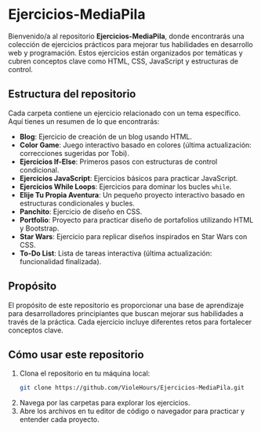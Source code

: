 # Ejercicios-MediaPila

Bienvenido/a al repositorio **Ejercicios-MediaPila**, donde encontrarás una colección de ejercicios prácticos para mejorar tus habilidades en desarrollo web y programación. Estos ejercicios están organizados por temáticas y cubren conceptos clave como HTML, CSS, JavaScript y estructuras de control.

## Estructura del repositorio

Cada carpeta contiene un ejercicio relacionado con un tema específico. Aquí tienes un resumen de lo que encontrarás:

- **Blog**: Ejercicio de creación de un blog usando HTML.
- **Color Game**: Juego interactivo basado en colores (última actualización: correcciones sugeridas por Tobi).
- **Ejercicios If-Else**: Primeros pasos con estructuras de control condicional.
- **Ejercicios JavaScript**: Ejercicios básicos para practicar JavaScript.
- **Ejercicios While Loops**: Ejercicios para dominar los bucles `while`.
- **Elije Tu Propia Aventura**: Un pequeño proyecto interactivo basado en estructuras condicionales y bucles.
- **Panchito**: Ejercicio de diseño en CSS.
- **Portfolio**: Proyecto para practicar diseño de portafolios utilizando HTML y Bootstrap.
- **Star Wars**: Ejercicio para replicar diseños inspirados en Star Wars con CSS.
- **To-Do List**: Lista de tareas interactiva (última actualización: funcionalidad finalizada).

## Propósito

El propósito de este repositorio es proporcionar una base de aprendizaje para desarrolladores principiantes que buscan mejorar sus habilidades a través de la práctica. Cada ejercicio incluye diferentes retos para fortalecer conceptos clave.

## Cómo usar este repositorio

1. Clona el repositorio en tu máquina local:
   ```bash
   git clone https://github.com/VioleHours/Ejercicios-MediaPila.git
   ```
2. Navega por las carpetas para explorar los ejercicios.
3. Abre los archivos en tu editor de código o navegador para practicar y entender cada proyecto.